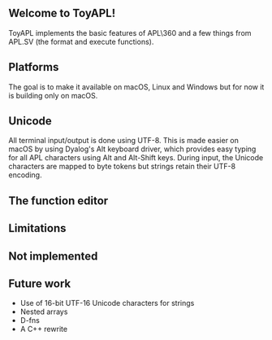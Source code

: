 ## Welcome to ToyAPL!

ToyAPL implements the basic features of APL\360 and a few things from APL.SV (the format and execute functions).

## Platforms

The goal is to make it available on macOS, Linux and Windows but for now it is building only on macOS.

## Unicode

All terminal input/output is done using UTF-8. This is made easier on macOS by using Dyalog's Alt keyboard driver, which provides easy typing for all APL characters using Alt and Alt-Shift keys. During input, the Unicode characters are mapped to byte tokens but strings retain their UTF-8 encoding.

## The function editor

## Limitations

## Not implemented

## Future work

* Use of 16-bit UTF-16 Unicode characters for strings
* Nested arrays
* D-fns
* A C++ rewrite


